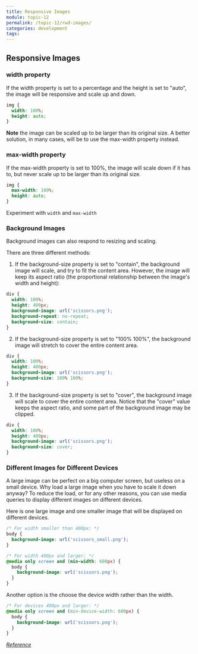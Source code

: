 ```yaml
---
title: Responsive Images
module: topic-12
permalink: /topic-12/rwd-images/
categories: development
tags:
---
```


<div class="divider-heading"></div>

## Responsive Images

### width property

If the width property is set to a percentage and the height is set to "auto", the image will be responsive and scale up and down.

```css
img {
  width: 100%;
  height: auto;
}
```

**Note** the image can be scaled up to be larger than its original size. A better solution, in many cases, will be to use the max-width property instead.

### max-width property

If the max-width property is set to 100%, the image will scale down if it has to, but never scale up to be larger than its original size.

```css
img {
  max-width: 100%;
  height: auto;
}
```

Experiment with `width` and `max-width`

<div class="codepen-embed">
  <p data-height="600" data-theme-id="30567" data-slug-hash="JjKazJq" data-default-tab="css,result" data-user="retrog4m3r" data-embed-version="2" data-pen-title="Media Queries" class="codepen"></p>
</div>


### Background Images

Background images can also respond to resizing and scaling.

There are three different methods:

1. If the background-size property is set to "contain", the background image will scale, and try to fit the content area. However, the image will keep its aspect ratio (the proportional relationship between the image's width and height):

```css
div {
  width: 100%;
  height: 400px;
  background-image: url('scissors.png');
  background-repeat: no-repeat;
  background-size: contain;
}
```

2. If the background-size property is set to "100% 100%", the background image will stretch to cover the entire content area.

```css
div {
  width: 100%;
  height: 400px;
  background-image: url('scissors.png');
  background-size: 100% 100%;
}
```

3. If the background-size property is set to "cover", the background image will scale to cover the entire content area. Notice that the "cover" value keeps the aspect ratio, and some part of the background image may be clipped.

```css
div {
  width: 100%;
  height: 400px;
  background-image: url('scissors.png');
  background-size: cover;
}
```
### Different Images for Different Devices

A large image can be perfect on a big computer screen, but useless on a small device. Why load a large image when you have to scale it down anyway? To reduce the load, or for any other reasons, you can use media queries to display different images on different devices.

Here is one large image and one smaller image that will be displayed on different devices.

```css
/* For width smaller than 400px: */
body {
  background-image: url('scissors_small.png');
}

/* For width 400px and larger: */
@media only screen and (min-width: 600px) {
  body {
    background-image: url('scissors.png');
  }
}
```

<div class="codepen-embed">
  <p data-height="600" data-theme-id="30567" data-slug-hash="gOMdEzg" data-default-tab="css,result" data-user="retrog4m3r" data-embed-version="2" data-pen-title="Background Images" class="codepen"></p>
</div>


Another option is the choose the device width rather than the width.

```css
/* For devices 400px and larger: */
@media only screen and (min-device-width: 600px) {
  body {
    background-image: url('scissors.png');
  }
}
```

<a href="https://www.w3schools.com/css/css_rwd_images.asp" target="_new"><em>Reference</em></a>
